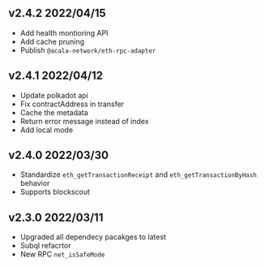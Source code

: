 ## v2.4.2 2022/04/15
- Add health montioring API
- Add cache pruning
- Publish `@acala-network/eth-rpc-adapter`

## v2.4.1 2022/04/12
- Update polkadot api
- Fix contractAddress in transfer
- Cache the metadata
- Return error message instead of index
- Add local mode

## v2.4.0 2022/03/30
- Standardize `eth_getTransactionReceipt` and `eth_getTransactionByHash` behavior
- Supports blockscout

## v2.3.0 2022/03/11
- Upgraded all dependecy pacakges to latest
- Subql refacrtor
- New RPC `net_isSafeMode`
